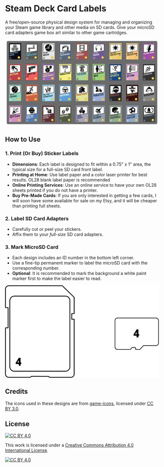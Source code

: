 # Steam Deck Card Labels

A free/open-source physical design system for managing and organizing your Steam game library and other media on SD cards. Give your microSD card adapters game box art similar to other game cartridges.

![36 images for SD cards](.github/img/sd-card-preview.png)

## How to Use

### 1. Print (Or Buy) Sticker Labels

- **Dimensions**: Each label is designed to fit within a 0.75" x 1" area, the typical size for a full-size SD card front label.
- **Printing at Home**: Use label paper and a color laser printer for best results. OL28 blank label paper is recommended
- **Online Printing Services**: Use an online service to have your own OL28 sheets printed if you do not have a printer.
- **Buy Pre-Made Cards**: If you are only interested in getting a few cards, I will soon have some available for sale on my Etsy, and it will be cheaper than printing full sheets.

### 2. Label SD Card Adapters

- Carefully cut or peel your stickers.
- Affix them to your _full-size_ SD card adapters.

### 3. Mark MicroSD Card

- Each design includes an ID number in the bottom left corner.
- Use a fine-tip permanent marker to label the microSD card with the corresponding number.
- **Optional**: It is recommended to mark the background a white paint marker first to make the label easier to read.

![sd card label diagram](.github/img/microsd-label.png)

## Credits

The icons used in these designs are from [game-icons](https://github.com/game-icons/icons), licensed under [CC BY 3.0](https://creativecommons.org/licenses/by/3.0/).

## License

[![CC BY 4.0][cc-by-shield]][cc-by]

This work is licensed under a
[Creative Commons Attribution 4.0 International License][cc-by].

[![CC BY 4.0][cc-by-image]][cc-by]

[cc-by]: http://creativecommons.org/licenses/by/4.0/
[cc-by-image]: https://i.creativecommons.org/l/by/4.0/88x31.png
[cc-by-shield]: https://img.shields.io/badge/License-CC%20BY%204.0-lightgrey.svg